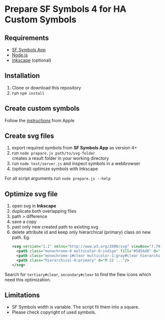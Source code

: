 # Prepare SF Symbols 4 for **HA Custom Symbols**

## Requirements

- [SF Symbols App](https://developer.apple.com/sf-symbols/)
- [Node.js](https://nodejs.org/en/)
- [Inkscape](https://inkscape.org) (optional)

## Installation

1. Clone or download this repository
2. run `npm install`

## Create custom symbols

Follow the [instructions](https://developer.apple.com/documentation/uikit/uiimage/creating_custom_symbol_images_for_your_app/) from Apple

## Create svg files

1. export required symbols from **SF Symbols App** as version 4+
2. run `node prepare.js path/to/svg-folder`  
   creates a result folder in your working directory
3. run `node test/server.js` and inspect symbols in a webbrowser
4. (optional) optimize symbols with Inkscape

For all script arguments run `node prepare.js --help`

## Optimize svg file

1. open svg in **Inkscape**
2. duplicate both overlapping files
3. path > difference
4. save a copy
5. past only new created path to existing svg
6. delete attribute id and keep only hierarchical (primary) class on new path. Eg.
   ```xml
   <svg version="1.1" xmlns="http://www.w3.org/2000/svg" viewBox="7.79 -90 108 108">
     <path class="monochrome-0 multicolor-0:indigo" fill="#5856d6" d="m 9 ..."/>
     <path class="monochrome-1#clear multicolor-1:gray#clear hierarchical-1:secondary#clear"    fill="#8e8e93" d="m 10 ..."/>
     <path class="hierarchical-0:primary" d="M 22 ..."/>
   </svg>
   ```

Search for `tertiary#clear`, `secondary#clear` to find the fiew icons which need this optimization.

## Limitations

- SF Symbols width is variable.
  The script fit them into a square.
- Please check copyright of used symbols.
